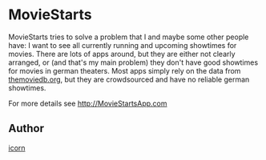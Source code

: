 # MovieStarts

MovieStarts tries to solve a problem that I and maybe some other people have: I want to see all currently 
running and upcoming showtimes for movies. There are lots of apps around, but they are either not clearly 
arranged, or (and that's my main problem) they don't have good showtimes for movies in german theaters. 
Most apps simply rely on the data from [themoviedb.org](http://www.tmdb.org), but they are crowdsourced and 
have no reliable german showtimes.

For more details see http://MovieStartsApp.com

## Author

[icorn](https://github.com/icorn)
